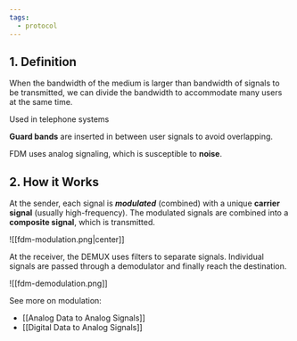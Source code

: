 ```yaml
---
tags:
  - protocol
---
```


## 1. Definition

When the bandwidth of the medium is larger than bandwidth of signals to be transmitted, we can divide the bandwidth to accommodate many users at the same time.

Used in telephone systems

**Guard bands** are inserted in between user signals to avoid overlapping.

FDM uses analog signaling, which is susceptible to **noise**.
## 2. How it Works

At the sender, each signal is ***modulated*** (combined) with a unique **carrier signal** (usually high-frequency).  The modulated signals are combined into a **composite signal**, which is transmitted.

![[fdm-modulation.png|center]]

At the receiver, the DEMUX uses filters to separate signals. Individual signals are passed through a demodulator and finally reach the destination. 

![[fdm-demodulation.png]]

See more on modulation:
- [[Analog Data to Analog Signals]]
- [[Digital Data to Analog Signals]]